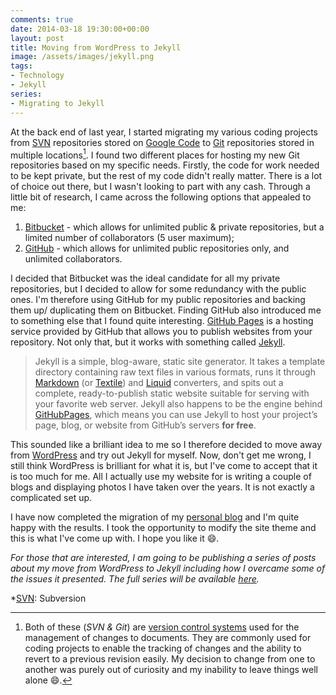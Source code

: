 ```yaml
---
comments: true
date: 2014-03-18 19:30:00+00:00
layout: post
title: Moving from WordPress to Jekyll
image: /assets/images/jekyll.png
tags:
- Technology
- Jekyll
series: 
- Migrating to Jekyll
---
```


At the back end of last year, I started migrating my various coding projects
from [SVN] repositories stored on [Google Code][gc] to [Git] repositories stored
in multiple locations[^1]. I found two different places for hosting my new Git
repositories based on my specific needs. Firstly, the code for work needed to be
kept private, but the rest of my code didn't really matter. There is a lot of
choice out there, but I wasn't looking to part with any cash. Through a little
bit of research, I came across the following options that appealed to me:

1. [Bitbucket][bb] - which allows for unlimited public & private repositories,
   but a limited number of collaborators (5 user maximum);
2. [GitHub][gh] - which allows for unlimited public repositories only, and
   unlimited collaborators.


I decided that Bitbucket was the ideal candidate for all my private
repositories, but I decided to allow for some redundancy with the public ones.
I'm therefore using GitHub for my public repositories and backing them up/
duplicating them on Bitbucket. Finding GitHub also introduced me to something
else that I found quite interesting. [GitHub Pages][gp] is a hosting service
provided by GitHub that allows you to publish websites from your repository.
Not only that, but it works with something called [Jekyll][jk]. 

> Jekyll is a simple, blog-aware, static site generator. It takes a template
> directory containing raw text files in various formats, runs it through
> [Markdown][md] (or [Textile][tx]) and [Liquid][lq] converters, and spits out a
> complete, ready-to-publish static website suitable for serving with your
> favorite web server. Jekyll also happens to be the engine behind
> [GitHubPages][gp], which means you can use Jekyll to host your project’s
> page, blog, or website from GitHub’s servers **for free**.

This sounded like a brilliant idea to me so I therefore decided to move away
from [WordPress][wp] and try out Jekyll for myself. Now, don't get me wrong,
I still think WordPress is brilliant for what it is, but I've come to accept
that it is too much for me. All I actually use my website for is writing a
couple of blogs and displaying photos I have taken over the years. It is not
exactly a complicated set up.

I have now completed the migration of my [personal blog][pb] and I'm quite
happy with the results. I took the opportunity to modify the site theme and
this is what I've come up with. I hope you like it :smile:.

_For those that are interested, I am going to be publishing a series of posts
about my move from WordPress to Jekyll including how I overcame some of the
issues it presented. The full series will be available [here]._

[SVN]: //subversion.apache.org/ "Apache Subversion"
[gc]: //code.google.com/ "Google Code"
[Git]: //git-scm.com/ "Git"
[vcs]: //en.wikipedia.org/wiki/Version_control "Revision Control | Wikipedia"
[bb]: //bitbucket.org/ "Bitbucket - Free source code hosting for Git and Mercurial by Bitbucket"
[gh]: //github.com/ "GitHub"
[gp]: //pages.github.com/ "GitHub Pages"
[jk]: //jekyllrb.com/ "Jekyll &bull; Simple, blog-aware, static sites"
[md]: //daringfireball.net/projects/markdown/
[tx]: //textile.sitemonks.com/
[lq]: //wiki.shopify.com/Liquid/
[wp]: //wordpress.org/ "WordPress &#8250; Blog Tool, Publishing Platform, and CMS"
[pb]: //richard.perry-online.me.uk/ "Richard Perry | Just Another Blog About Nothing"
[here]: //richard.perry-online.me.uk/series/jekyll/ "Migrating to Jekyll"

[jkl]: /assets/images/jekyll.png "Jekyll Logo"

*[SVN]: Subversion

[^1]: 
    Both of these (_SVN & Git_) are [version control systems][vcs] used for
    the management of changes to documents. They are commonly used for coding
    projects to enable the tracking of changes and the ability to revert to a
    previous revision easily. My decision to change from one to another was
    purely out of curiosity and my inability to leave things well alone :smile:.
